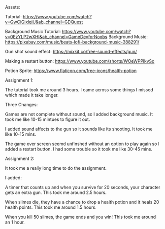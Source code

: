 Assets:

Tutorial: https://www.youtube.com/watch?v=GwCiGixlqiU&ab_channel=GDQuest

Background Music Tutorial: https://www.youtube.com/watch?v=0EzYLP2wXHI&ab_channel=GameDevforNoobs
Background Music: https://pixabay.com/music/beats-lofi-background-music-388291/

Gun shot sound effect: https://mixkit.co/free-sound-effects/gun/

Making a restart button: https://www.youtube.com/shorts/WOeWPPlkvSo

Potion Sprite: https://www.flaticon.com/free-icons/health-potion

Assignment 1:

The tutorial took me around 3 hours. I came across some things I missed which made it take longer.

Three Changes:

Games are not complete without sound, so I added background music. It took me like 10-15 mintues to figure it out. 

I added sound affects to the gun so it sounds like its shooting. It took me like 10-15 mins.

The game over screen seemd unfinshed without an option to play again so I added a restart button. I had some trouble so it took me like 30-45 mins.

Assignment 2:

It took me a really long time to do the assignment.

I added:

A timer that counts up and when you survive for 20 seconds, your character gets an extra gun. This took me around 2.5 hours.

When slimes die, they have a chance to drop a health potion and it heals 20 health points. This took me around 1.5 hours.

When you kill 50 slimes, the game ends and you win! This took me around an 1 hour.
